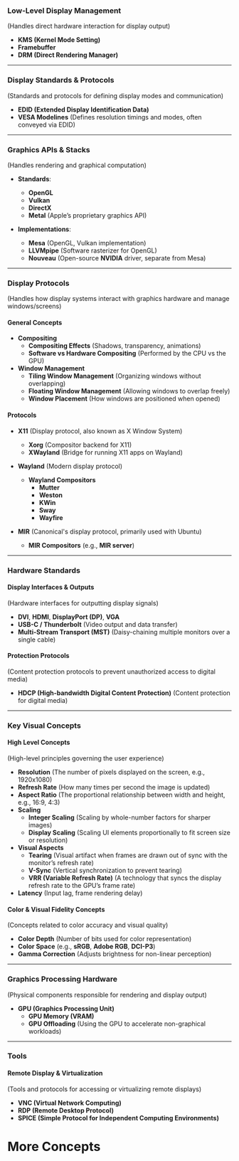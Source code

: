 ### **Low-Level Display Management**

(Handles direct hardware interaction for display output)

- **KMS (Kernel Mode Setting)**
- **Framebuffer**
- **DRM (Direct Rendering Manager)**

---

### **Display Standards & Protocols**

(Standards and protocols for defining display modes and communication)

- **EDID (Extended Display Identification Data)**
- **VESA Modelines** (Defines resolution timings and modes, often conveyed via EDID)

---

### **Graphics APIs & Stacks**

(Handles rendering and graphical computation)

- **Standards**:
    
    - **OpenGL**
    - **Vulkan**
    - **DirectX**
    - **Metal** (Apple’s proprietary graphics API)
- **Implementations**:
    
    - **Mesa** (OpenGL, Vulkan implementation)
    - **LLVMpipe** (Software rasterizer for OpenGL)
    - **Nouveau** (Open-source **NVIDIA** driver, separate from Mesa)

---

### **Display Protocols**

(Handles how display systems interact with graphics hardware and manage windows/screens)

#### **General Concepts**

- **Compositing**
    - **Compositing Effects** (Shadows, transparency, animations)
    - **Software vs Hardware Compositing** (Performed by the CPU vs the GPU)
- **Window Management**
    - **Tiling Window Management** (Organizing windows without overlapping)
    - **Floating Window Management** (Allowing windows to overlap freely)
    - **Window Placement** (How windows are positioned when opened)

#### **Protocols**

- **X11** (Display protocol, also known as X Window System)
    
    - **Xorg** (Compositor backend for X11)
    - **XWayland** (Bridge for running X11 apps on Wayland)
- **Wayland** (Modern display protocol)
    
    - **Wayland Compositors**
        - **Mutter**
        - **Weston**
        - **KWin**
        - **Sway**
        - **Wayfire**
- **MIR** (Canonical's display protocol, primarily used with Ubuntu)
    
    - **MIR Compositors** (e.g., **MIR server**)

---

### Hardware Standards
#### **Display Interfaces & Outputs**

(Hardware interfaces for outputting display signals)

- **DVI**, **HDMI**, **DisplayPort (DP)**, **VGA**
- **USB-C / Thunderbolt** (Video output and data transfer)
- **Multi-Stream Transport (MST)** (Daisy-chaining multiple monitors over a single cable)
#### **Protection Protocols**

(Content protection protocols to prevent unauthorized access to digital media)

- **HDCP (High-bandwidth Digital Content Protection)** (Content protection for digital media)

---

### **Key Visual Concepts**

#### High Level Concepts

(High-level principles governing the user experience)

- **Resolution** (The number of pixels displayed on the screen, e.g., 1920x1080)
- **Refresh Rate** (How many times per second the image is updated)
- **Aspect Ratio** (The proportional relationship between width and height, e.g., 16:9, 4:3)
- **Scaling**
    - **Integer Scaling** (Scaling by whole-number factors for sharper images)
    - **Display Scaling** (Scaling UI elements proportionally to fit screen size or resolution)
- **Visual Aspects**
    - **Tearing** (Visual artifact when frames are drawn out of sync with the monitor’s refresh rate)
    - **V-Sync** (Vertical synchronization to prevent tearing)
    - **VRR (Variable Refresh Rate)** (A technology that syncs the display refresh rate to the GPU’s frame rate)
- **Latency** (Input lag, frame rendering delay)
#### **Color & Visual Fidelity Concepts**

(Concepts related to color accuracy and visual quality)

- **Color Depth** (Number of bits used for color representation)
- **Color Space** (e.g., **sRGB**, **Adobe RGB**, **DCI-P3**)
- **Gamma Correction** (Adjusts brightness for non-linear perception)

---

### **Graphics Processing Hardware**

(Physical components responsible for rendering and display output)

- **GPU (Graphics Processing Unit)**
    - **GPU Memory (VRAM)**
    - **GPU Offloading** (Using the GPU to accelerate non-graphical workloads)

---

### Tools
#### **Remote Display & Virtualization**

(Tools and protocols for accessing or virtualizing remote displays)

- **VNC (Virtual Network Computing)**
- **RDP (Remote Desktop Protocol)**
- **SPICE (Simple Protocol for Independent Computing Environments)**


# More Concepts